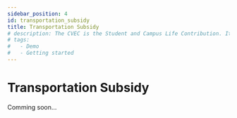 ```yaml
---
sidebar_position: 4
id: transportation_subsidy
title: Transportation Subsidy
# description: The CVEC is the Student and Campus Life Contribution. It is mandotary for all students in France to pay this amount.
# tags:
#   - Demo
#   - Getting started
---
```


# Transportation Subsidy

Comming soon...
